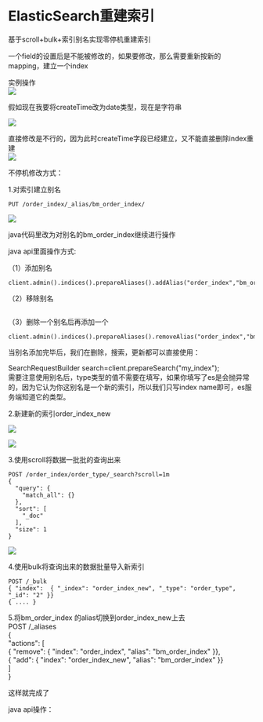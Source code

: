 # ElasticSearch重建索引

基于scroll+bulk+索引别名实现零停机重建索引

一个field的设置后是不能被修改的，如果要修改，那么需要重新按新的mapping，建立一个index

实例操作  
![](/assets/58.png)

假如现在我要将createTime改为date类型，现在是字符串

![](/assets/60.png)

直接修改是不行的，因为此时createTime字段已经建立，又不能直接删除index重建  
![](/assets/59.png)

不停机修改方式：

1.对索引建立别名

```
PUT /order_index/_alias/bm_order_index/
```

![](/assets/61.png)

java代码里改为对别名的bm\_order\_index继续进行操作

java api里面操作方式:

（1）添加别名

```
client.admin().indices().prepareAliases().addAlias("order_index","bm_order_index");
```

（2）移除别名

```client.admin\(\).indices\(\).prepareAliases\(\).removeAlias\(&quot;order\_index&quot;,&quot;bm\_order\_index&quot;\);

```

（3）删除一个别名后再添加一个

```
client.admin().indices().prepareAliases().removeAlias("order_index","bm_order_index").addAlias("order_index_new","bm_order_index").execute().actionGet();
```

当别名添加完毕后，我们在删除，搜索，更新都可以直接使用：

SearchRequestBuilder search=client.prepareSearch\("my\_index"\);  
需要注意使用别名后，type类型的值不需要在填写，如果你填写了es是会抛异常的，因为它认为你这别名是一个新的索引，所以我们只写index name即可，es服务端知道它的类型。

2.新建新的索引order\_index\_new

![](/assets/62.png)

![](/assets/63.png)

3.使用scroll将数据一批批的查询出来

```
POST /order_index/order_type/_search?scroll=1m
{
  "query": {
    "match_all": {}
  },
  "sort": [
    "_doc"
  ],
  "size": 1
}
```

![](/assets/64.png)

4.使用bulk将查询出来的数据批量导入新索引

```
POST /_bulk
{ "index":  { "_index": "order_index_new", "_type": "order_type", "_id": "2" }}
{ .... }
```

5.将bm\_order\_index 的alias切换到order\_index\_new上去  
POST /\_aliases  
{  
    "actions": \[  
        { "remove": { "index": "order\_index", "alias": "bm\_order\_index" }},  
        { "add":    { "index": "order\_index\_new", "alias": "bm\_order\_index" }}  
    \]  
}

这样就完成了

java api操作：

